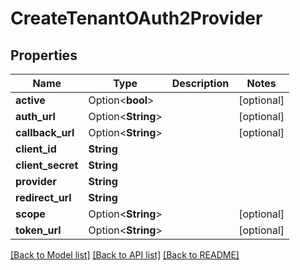 # CreateTenantOAuth2Provider

## Properties

Name | Type | Description | Notes
------------ | ------------- | ------------- | -------------
**active** | Option<**bool**> |  | [optional]
**auth_url** | Option<**String**> |  | [optional]
**callback_url** | Option<**String**> |  | [optional]
**client_id** | **String** |  | 
**client_secret** | **String** |  | 
**provider** | **String** |  | 
**redirect_url** | **String** |  | 
**scope** | Option<**String**> |  | [optional]
**token_url** | Option<**String**> |  | [optional]

[[Back to Model list]](../README.md#documentation-for-models) [[Back to API list]](../README.md#documentation-for-api-endpoints) [[Back to README]](../README.md)


